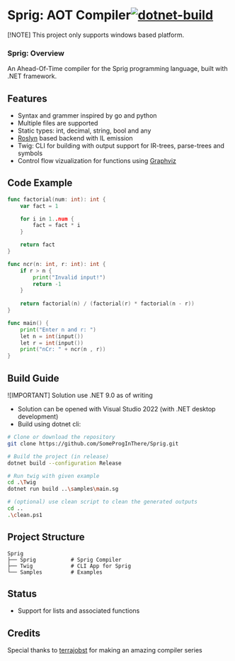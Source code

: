 # Sprig: AOT Compiler[![dotnet-build](https://github.com/SomeProgInThere/Sprig/actions/workflows/dotnet.yml/badge.svg)](https://github.com/SomeProgInThere/Sprig/actions/workflows/dotnet.yml)

[!NOTE]
This project only supports windows based platform.

### Sprig: Overview
An Ahead-Of-Time compiler for the Sprig programming language, built with .NET framework.

## Features
- Syntax and grammer inspired by go and python
- Multiple files are supported
- Static types: int, decimal, string, bool and any
- [Roslyn](https://github.com/dotnet/roslyn) based backend with IL emission
- Twig: CLI for building with output support for IR-trees, parse-trees and symbols
- Control flow vizualization for functions using [Graphviz](https://graphviz.org/)

## Code Example
```go
func factorial(num: int): int {
    var fact = 1

    for i in 1..num {
        fact = fact * i
    }

    return fact
}

func ncr(n: int, r: int): int {
    if r > n {
        print("Invalid input!")
        return -1
    }
    
    return factorial(n) / (factorial(r) * factorial(n - r))
}

func main() {
    print("Enter n and r: ")
    let n = int(input())
    let r = int(input())
    print("nCr: " + ncr(n , r))
}
```

## Build Guide
![IMPORTANT]
Solution use .NET 9.0 as of writing 

* Solution can be opened with Visual Studio 2022 (with .NET desktop development)
* Build using dotnet cli:

```bash
# Clone or download the repository
git clone https://github.com/SomeProgInThere/Sprig.git

# Build the project (in release)
dotnet build --configuration Release

# Run twig with given example
cd .\Twig
dotnet run build ..\samples\main.sg

# (optional) use clean script to clean the generated outputs
cd ..
.\clean.ps1
```

## Project Structure
```
Sprig
├── Sprig           # Sprig Compiler
├── Twig            # CLI App for Sprig
└── Samples         # Examples
```

## Status 
- Support for lists and associated functions

## Credits
Special thanks to [terrajobst](https://youtube.com/playlist?list=PLRAdsfhKI4OWNOSfS7EUu5GRAVmze1t2y) for making an amazing compiler series
